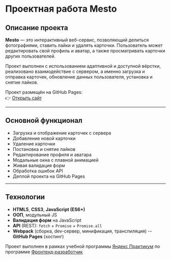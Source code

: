 # Проектная работа Mesto

## Описание проекта

**Mesto** — это интерактивный веб-сервис, позволяющий делиться фотографиями, ставить лайки и удалять карточки. Пользователь может редактировать свой профиль и аватар, а также просматривать карточки других пользователей.

Проект выполнен с использованием адаптивной и доступной вёрстки, реализовано взаимодействие с сервером, а именно загрузка и отправка карточек, обновление данных пользователя, установка и снятие лайков.

Проект размещён на GitHub Pages:  
👉 [Открыть сайт](https://artem-736.github.io/mesto-project)

---

## Основной функционал

- Загрузка и отображение карточек с сервера
- Добавление новой карточки
- Удаление карточки
- Постановка и снятие лайков
- Редактирование профиля и аватара
- Модальные окна с плавной анимацией
- Живая валидация форм
- Обработка ошибок API
- Деплой проекта на GitHub Pages

---

## Технологии

- **HTML5**, **CSS3**, **JavaScript (ES6+)**
- **ООП**, модульный JS
- **Валидация форм** на JavaScript
- **API** (REST): `fetch` + `Promise` + `Promise.all`
- **Webpack** (сборка, dev-сервер, минификация, транспиляция)
-- **GitHub Pages** (хостинг)

Проект выполнен в рамках учебной программы [Яндекс Практикум](https://practicum.yandex.ru/) по программе [Фронтенд-разработчик](https://practicum.yandex.ru/frontend-developer/)